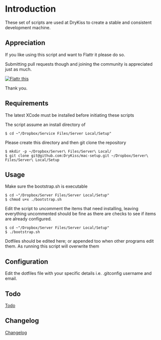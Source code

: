 # Introduction

These set of scripts are used at DryKiss to create a stable and consistent
development machine.

## Appreciation

If you like using this script and want to Flattr it please do so.

Submitting pull requests though and joining the community is appreciated just as much.

[![Flattr this][2]][1]

[1]: https://flattr.com/submit/auto?user_id=drykiss&url=https://github.com/DryKiss/mac-setup&title=Mac+OSX+Development+Scripts&language=English&tags=github,bash,mac,osx,development&category=software
[2]: http://api.flattr.com/button/flattr-badge-large.png

Thank you.

## Requirements

The latest XCode must be installed before initiating these scripts

The script assume an install directory of

    $ cd ~"/Dropbox/Service Files/Server Local/Setup"

Please create this directory and then git clone the repository

    $ mkdir -p ~/Dropbox/Server\ Files/Server\ Local/
    $ git clone git@github.com:DryKiss/mac-setup.git ~/Dropbox/Server\ Files/Server\ Local/Setup

## Usage

Make sure the bootstrap.sh is executable

    $ cd ~"/Dropbox/Server Files/Server Local/Setup"
    $ chmod u+x ./bootstrap.sh

Edit the script to uncomment the items that need installing, leaving everything
uncommented should be fine as there are checks to see if items are already configured.

    $ cd ~"/Dropbox/Server Files/Server Local/Setup"
    $ ./bootstrap.sh

Dotfiles should be edited here; or appended too when other programs edit them.
As running this script will overwrite them

## Configuration

Edit the dotfiles file with your specific details i.e. .gitconfig username and email.

## Todo

[Todo](TODO.md)

## Changelog

[Changelog](CHANGELOG.md)

